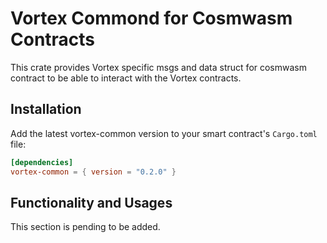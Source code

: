 # Vortex Commond for Cosmwasm Contracts

This crate provides Vortex specific msgs and data struct for cosmwasm contract to be able to interact with the Vortex contracts.

## Installation

Add the latest vortex-common version to your smart contract's `Cargo.toml` file:

```toml
[dependencies]
vortex-common = { version = "0.2.0" }
```

## Functionality and Usages

This section is pending to be added.
